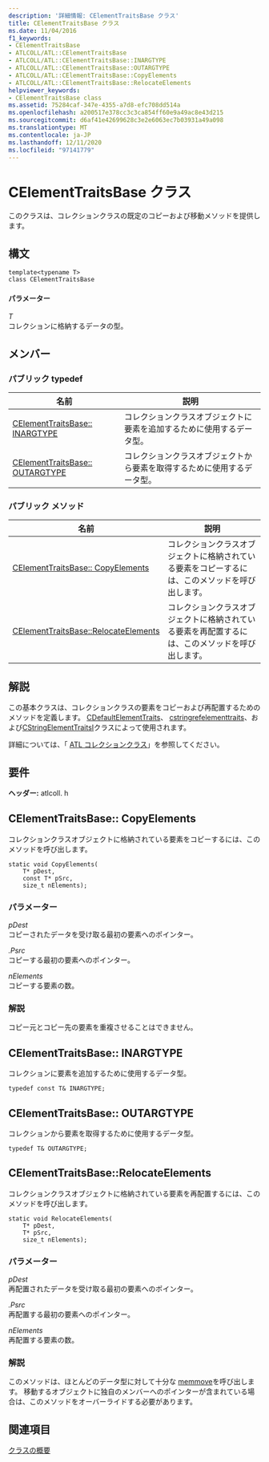 ```yaml
---
description: '詳細情報: CElementTraitsBase クラス'
title: CElementTraitsBase クラス
ms.date: 11/04/2016
f1_keywords:
- CElementTraitsBase
- ATLCOLL/ATL::CElementTraitsBase
- ATLCOLL/ATL::CElementTraitsBase::INARGTYPE
- ATLCOLL/ATL::CElementTraitsBase::OUTARGTYPE
- ATLCOLL/ATL::CElementTraitsBase::CopyElements
- ATLCOLL/ATL::CElementTraitsBase::RelocateElements
helpviewer_keywords:
- CElementTraitsBase class
ms.assetid: 75284caf-347e-4355-a7d8-efc708dd514a
ms.openlocfilehash: a200517e378cc3c3ca854ff60e9a49ac8e43d215
ms.sourcegitcommit: d6af41e42699628c3e2e6063ec7b03931a49a098
ms.translationtype: MT
ms.contentlocale: ja-JP
ms.lasthandoff: 12/11/2020
ms.locfileid: "97141779"
---
```

# <a name="celementtraitsbase-class"></a>CElementTraitsBase クラス

このクラスは、コレクションクラスの既定のコピーおよび移動メソッドを提供します。

## <a name="syntax"></a>構文

```
template<typename T>
class CElementTraitsBase
```

#### <a name="parameters"></a>パラメーター

*T*<br/>
コレクションに格納するデータの型。

## <a name="members"></a>メンバー

### <a name="public-typedefs"></a>パブリック typedef

|名前|説明|
|----------|-----------------|
|[CElementTraitsBase:: INARGTYPE](#inargtype)|コレクションクラスオブジェクトに要素を追加するために使用するデータ型。|
|[CElementTraitsBase:: OUTARGTYPE](#outargtype)|コレクションクラスオブジェクトから要素を取得するために使用するデータ型。|

### <a name="public-methods"></a>パブリック メソッド

|名前|説明|
|----------|-----------------|
|[CElementTraitsBase:: CopyElements](#copyelements)|コレクションクラスオブジェクトに格納されている要素をコピーするには、このメソッドを呼び出します。|
|[CElementTraitsBase::RelocateElements](#relocateelements)|コレクションクラスオブジェクトに格納されている要素を再配置するには、このメソッドを呼び出します。|

## <a name="remarks"></a>解説

この基本クラスは、コレクションクラスの要素をコピーおよび再配置するためのメソッドを定義します。 [CDefaultElementTraits](../../atl/reference/cdefaultelementtraits-class.md)、 [cstringrefelementtraits](../../atl/reference/cstringrefelementtraits-class.md)、および[CStringElementTraitsI](../../atl/reference/cstringelementtraitsi-class.md)クラスによって使用されます。

詳細については、「 [ATL コレクションクラス](../../atl/atl-collection-classes.md)」を参照してください。

## <a name="requirements"></a>要件

**ヘッダー:** atlcoll. h

## <a name="celementtraitsbasecopyelements"></a><a name="copyelements"></a> CElementTraitsBase:: CopyElements

コレクションクラスオブジェクトに格納されている要素をコピーするには、このメソッドを呼び出します。

```
static void CopyElements(
    T* pDest,
    const T* pSrc,
    size_t nElements);
```

### <a name="parameters"></a>パラメーター

*pDest*<br/>
コピーされたデータを受け取る最初の要素へのポインター。

*.Psrc*<br/>
コピーする最初の要素へのポインター。

*nElements*<br/>
コピーする要素の数。

### <a name="remarks"></a>解説

コピー元とコピー先の要素を重複させることはできません。

## <a name="celementtraitsbaseinargtype"></a><a name="inargtype"></a> CElementTraitsBase:: INARGTYPE

コレクションに要素を追加するために使用するデータ型。

```
typedef const T& INARGTYPE;
```

## <a name="celementtraitsbaseoutargtype"></a><a name="outargtype"></a> CElementTraitsBase:: OUTARGTYPE

コレクションから要素を取得するために使用するデータ型。

```
typedef T& OUTARGTYPE;
```

## <a name="celementtraitsbaserelocateelements"></a><a name="relocateelements"></a> CElementTraitsBase::RelocateElements

コレクションクラスオブジェクトに格納されている要素を再配置するには、このメソッドを呼び出します。

```
static void RelocateElements(
    T* pDest,
    T* pSrc,
    size_t nElements);
```

### <a name="parameters"></a>パラメーター

*pDest*<br/>
再配置されたデータを受け取る最初の要素へのポインター。

*.Psrc*<br/>
再配置する最初の要素へのポインター。

*nElements*<br/>
再配置する要素の数。

### <a name="remarks"></a>解説

このメソッドは、ほとんどのデータ型に対して十分な [memmove](../../c-runtime-library/reference/memmove-wmemmove.md)を呼び出します。 移動するオブジェクトに独自のメンバーへのポインターが含まれている場合は、このメソッドをオーバーライドする必要があります。

## <a name="see-also"></a>関連項目

[クラスの概要](../../atl/atl-class-overview.md)

